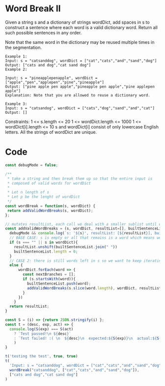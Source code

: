 # Word Break II
Given a string s and a dictionary of strings wordDict, add spaces in s to construct a sentence where each word is a valid dictionary word. Return all such possible sentences in any order.

Note that the same word in the dictionary may be reused multiple times in the segmentation.

 
```
Example 1:
Input: s = "catsanddog", wordDict = ["cat","cats","and","sand","dog"]
Output: ["cats and dog","cat sand dog"]
Example 2:

Input: s = "pineapplepenapple", wordDict = ["apple","pen","applepen","pine","pineapple"]
Output: ["pine apple pen apple","pineapple pen apple","pine applepen apple"]
Explanation: Note that you are allowed to reuse a dictionary word.

Example 3:
Input: s = "catsandog", wordDict = ["cats","dog","sand","and","cat"]
Output: []
```
 

Constraints:
1 <= s.length <= 20
1 <= wordDict.length <= 1000
1 <= wordDict[i].length <= 10
s and wordDict[i] consist of only lowercase English letters.
All the strings of wordDict are unique.

# Code 
```js
const debugMode = false;

/**
 * take a string and then break them up so that the entire input is 
 * composed of valid words for wordDict
 * 
 * Let n length of s 
 * Let p be the lenght of wordDict  
 */
const wordBreak = function(s, wordDict) {
 return addValidWordBreaks(s, wordDict);
};

// mutates resultList, each call we deal with a smaller sublist until we 
const addValidWordBreaks = (s, wordDict, resultList=[], builtSentenceList = []) => {
  debugMode && console.log(`s: '${s}', resultList: [${resultList}], buildSentenceList: [${builtSentenceList}]`)
  // BASE CASE: s is empty or all that remains is a word which means we are at the end so push to resultList
  if (s === "" || s in wordDict){
    resultList.unshift(builtSentenceList.join(" "))
    builtSentenceList.length = 0;
  }
  // CASE 2: there is still words left in s so we want to keep iterating forward 
  else {
      wordDict.forEach(word => {
        const nextBranches = [];
        if (s.startsWith(word)){
          builtSentenceList.push(word);
          addValidWordBreaks(s.slice(word.length), wordDict, resultList, builtSentenceList)
        }
      })
    }
  return resultList;
}

const S = (i) => {return JSON.stringify(i) };
const t = (desc, exp, act) => {
  console.log(S(exp) === S(act) 
    ? `Test passed!\n ${desc}`
    : `Test failed! :( \n  ${desc}\n  expected:${S(exp)}\n  actual:${S(act)}`
    )
}

t('testing the test', true, true)
t(
  'Input: s = "catsanddog", wordDict = ["cat","cats","and","sand","dog"]',["cats and dog","cat sand dog"], 
  wordBreak("catsanddog", ["cat","cats","and","sand","dog"]),
  ["cats and dog","cat sand dog"]
)

```
